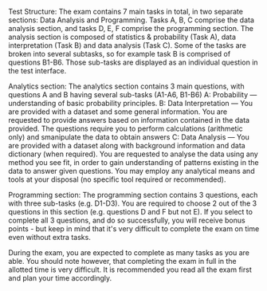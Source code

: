 Test Structure:
The exam contains 7 main tasks in total, in two separate sections: Data Analysis and Programming. Tasks A, B, C comprise the data analysis section, and tasks D, E, F comprise the programming section. The analysis section is composed of statistics & probability (Task A), data interpretation (Task B) and data analysis (Task C).
Some of the tasks are broken into several subtasks, so for example task B is comprised of questions B1-B6. Those sub-tasks are displayed as an individual question in the test interface.

Analytics section: 
The analytics section contains 3 main questions, with questions A and B having several sub-tasks (A1-A6, B1-B6)
A: Probability  — understanding of basic probability principles.
B: Data Interpretation  — You are provided with a dataset and some general information. You are requested to provide answers based on information contained in the data provided. The questions require you to perform calculations (arithmetic only) and smanipulate the data to obtain answers
C: Data Analysis  — You are provided with a dataset along with background information and data dictionary (when required). You are requested to analyse the data using any method you see fit, in order to gain understanding of patterns existing in the data to answer given questions. You may employ any analytical means and tools at your disposal (no specific tool required or recommended).

Programming section: 
The programming section contains 3 questions, each with three sub-tasks (e.g. D1-D3). 
You are required to choose 2 out of the 3 questions in this section (e.g. questions D and F but not E). 
If you select to complete all 3 questions, and do so successfully, you will receive bonus points - but keep in mind that it's very difficult to complete the exam on time even without extra tasks.


During the exam, you are expected to complete as many tasks as you are able. You should note however, that completing the exam in full in the allotted time is very difficult. It is recommended you read all the exam first and plan your time accordingly.
